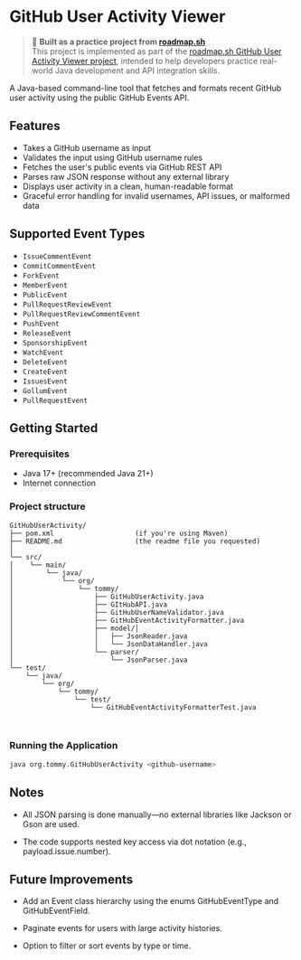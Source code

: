 # GitHub User Activity Viewer
> 🧩 **Built as a practice project from [roadmap.sh](https://roadmap.sh)**  
> This project is implemented as part of the [roadmap.sh GitHub User Activity Viewer project](https://roadmap.sh/projects/github-user-activity), intended to help developers practice real-world Java development and API integration skills.

A Java-based command-line tool that fetches and formats recent GitHub user activity using the public GitHub Events API.

## Features

- Takes a GitHub username as input
- Validates the input using GitHub username rules
- Fetches the user's public events via GitHub REST API
- Parses raw JSON response without any external library
- Displays user activity in a clean, human-readable format
- Graceful error handling for invalid usernames, API issues, or malformed data

## Supported Event Types

- `IssueCommentEvent`
- `CommitCommentEvent`
- `ForkEvent`
- `MemberEvent`
- `PublicEvent`
- `PullRequestReviewEvent`
- `PullRequestReviewCommentEvent`
- `PushEvent`
- `ReleaseEvent`
- `SponsorshipEvent`
- `WatchEvent`
- `DeleteEvent`
- `CreateEvent`
- `IssuesEvent`
- `GollumEvent`
- `PullRequestEvent`

## Getting Started

### Prerequisites

- Java 17+ (recommended Java 21+)
- Internet connection

### Project structure
```
GitHubUserActivity/
├── pom.xml                    (if you're using Maven)
├── README.md                  (the readme file you requested)
│
└── src/
│    └── main/
│        └── java/
│            └── org/
│                └── tommy/
│                    ├── GitHubUserActivity.java
│                    ├── GItHubAPI.java
│                    ├── GitHubUserNameValidator.java
│                    ├── GitHubEventActivityFormatter.java
│                    ├── model/│
│                    │   ├── JsonReader.java
│                    │   └── JsonDataHandler.java
│                    └── parser/
│                        └── JsonParser.java
└── test/
    └── java/
        └── org/
            └── tommy/
                └── test/
                    └── GitHubEventActivityFormatterTest.java



```


### Running the Application

```bash
java org.tommy.GitHubUserActivity <github-username>
```

## Notes
- All JSON parsing is done manually—no external libraries like Jackson or Gson are used.

- The code supports nested key access via dot notation (e.g., payload.issue.number).

## Future Improvements
- Add an Event class hierarchy using the enums GitHubEventType and GitHubEventField.

- Paginate events for users with large activity histories.

- Option to filter or sort events by type or time.


